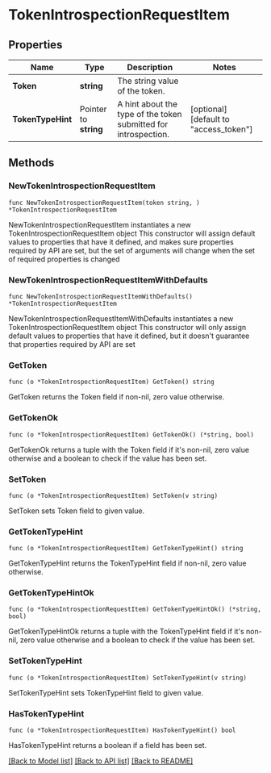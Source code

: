 <!--
Copyright (C) 2020-2025 Arm Limited or its affiliates and Contributors. All rights reserved.
SPDX-License-Identifier: Apache-2.0
-->
# TokenIntrospectionRequestItem

## Properties

Name | Type | Description | Notes
------------ | ------------- | ------------- | -------------
**Token** | **string** | The string value of the token. | 
**TokenTypeHint** | Pointer to **string** | A hint about the type of the token submitted for introspection. | [optional] [default to "access_token"]

## Methods

### NewTokenIntrospectionRequestItem

`func NewTokenIntrospectionRequestItem(token string, ) *TokenIntrospectionRequestItem`

NewTokenIntrospectionRequestItem instantiates a new TokenIntrospectionRequestItem object
This constructor will assign default values to properties that have it defined,
and makes sure properties required by API are set, but the set of arguments
will change when the set of required properties is changed

### NewTokenIntrospectionRequestItemWithDefaults

`func NewTokenIntrospectionRequestItemWithDefaults() *TokenIntrospectionRequestItem`

NewTokenIntrospectionRequestItemWithDefaults instantiates a new TokenIntrospectionRequestItem object
This constructor will only assign default values to properties that have it defined,
but it doesn't guarantee that properties required by API are set

### GetToken

`func (o *TokenIntrospectionRequestItem) GetToken() string`

GetToken returns the Token field if non-nil, zero value otherwise.

### GetTokenOk

`func (o *TokenIntrospectionRequestItem) GetTokenOk() (*string, bool)`

GetTokenOk returns a tuple with the Token field if it's non-nil, zero value otherwise
and a boolean to check if the value has been set.

### SetToken

`func (o *TokenIntrospectionRequestItem) SetToken(v string)`

SetToken sets Token field to given value.


### GetTokenTypeHint

`func (o *TokenIntrospectionRequestItem) GetTokenTypeHint() string`

GetTokenTypeHint returns the TokenTypeHint field if non-nil, zero value otherwise.

### GetTokenTypeHintOk

`func (o *TokenIntrospectionRequestItem) GetTokenTypeHintOk() (*string, bool)`

GetTokenTypeHintOk returns a tuple with the TokenTypeHint field if it's non-nil, zero value otherwise
and a boolean to check if the value has been set.

### SetTokenTypeHint

`func (o *TokenIntrospectionRequestItem) SetTokenTypeHint(v string)`

SetTokenTypeHint sets TokenTypeHint field to given value.

### HasTokenTypeHint

`func (o *TokenIntrospectionRequestItem) HasTokenTypeHint() bool`

HasTokenTypeHint returns a boolean if a field has been set.


[[Back to Model list]](../README.md#documentation-for-models) [[Back to API list]](../README.md#documentation-for-api-endpoints) [[Back to README]](../README.md)


